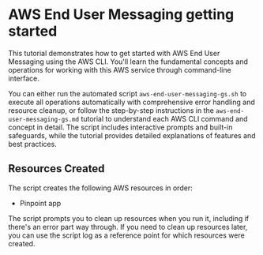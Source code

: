 # AWS End User Messaging getting started

This tutorial demonstrates how to get started with AWS End User Messaging using the AWS CLI. You'll learn the fundamental concepts and operations for working with this AWS service through command-line interface.

You can either run the automated script `aws-end-user-messaging-gs.sh` to execute all operations automatically with comprehensive error handling and resource cleanup, or follow the step-by-step instructions in the `aws-end-user-messaging-gs.md` tutorial to understand each AWS CLI command and concept in detail. The script includes interactive prompts and built-in safeguards, while the tutorial provides detailed explanations of features and best practices.

## Resources Created

The script creates the following AWS resources in order:

- Pinpoint app

The script prompts you to clean up resources when you run it, including if there's an error part way through. If you need to clean up resources later, you can use the script log as a reference point for which resources were created.